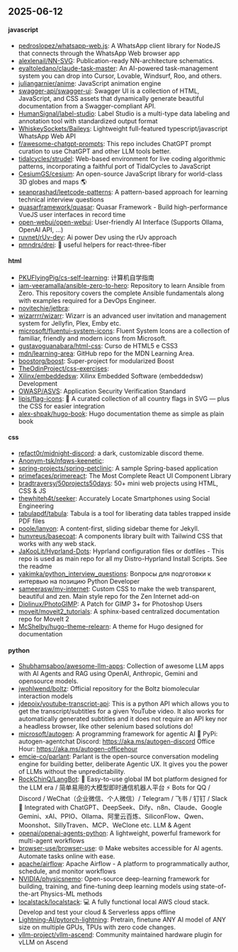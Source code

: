 ## 2025-06-12

#### javascript
* [pedroslopez/whatsapp-web.js](https://github.com/pedroslopez/whatsapp-web.js): A WhatsApp client library for NodeJS that connects through the WhatsApp Web browser app
* [alexlenail/NN-SVG](https://github.com/alexlenail/NN-SVG): Publication-ready NN-architecture schematics.
* [eyaltoledano/claude-task-master](https://github.com/eyaltoledano/claude-task-master): An AI-powered task-management system you can drop into Cursor, Lovable, Windsurf, Roo, and others.
* [juliangarnier/anime](https://github.com/juliangarnier/anime): JavaScript animation engine
* [swagger-api/swagger-ui](https://github.com/swagger-api/swagger-ui): Swagger UI is a collection of HTML, JavaScript, and CSS assets that dynamically generate beautiful documentation from a Swagger-compliant API.
* [HumanSignal/label-studio](https://github.com/HumanSignal/label-studio): Label Studio is a multi-type data labeling and annotation tool with standardized output format
* [WhiskeySockets/Baileys](https://github.com/WhiskeySockets/Baileys): Lightweight full-featured typescript/javascript WhatsApp Web API
* [f/awesome-chatgpt-prompts](https://github.com/f/awesome-chatgpt-prompts): This repo includes ChatGPT prompt curation to use ChatGPT and other LLM tools better.
* [tidalcycles/strudel](https://github.com/tidalcycles/strudel): Web-based environment for live coding algorithmic patterns, incorporating a faithful port of TidalCycles to JavaScript
* [CesiumGS/cesium](https://github.com/CesiumGS/cesium): An open-source JavaScript library for world-class 3D globes and maps 🌎
* [seanprashad/leetcode-patterns](https://github.com/seanprashad/leetcode-patterns): A pattern-based approach for learning technical interview questions
* [quasarframework/quasar](https://github.com/quasarframework/quasar): Quasar Framework - Build high-performance VueJS user interfaces in record time
* [open-webui/open-webui](https://github.com/open-webui/open-webui): User-friendly AI Interface (Supports Ollama, OpenAI API, ...)
* [ruvnet/rUv-dev](https://github.com/ruvnet/rUv-dev): Ai power Dev using the rUv approach
* [pmndrs/drei](https://github.com/pmndrs/drei): 🥉 useful helpers for react-three-fiber

#### html
* [PKUFlyingPig/cs-self-learning](https://github.com/PKUFlyingPig/cs-self-learning): 计算机自学指南
* [iam-veeramalla/ansible-zero-to-hero](https://github.com/iam-veeramalla/ansible-zero-to-hero): Repository to learn Ansible from Zero. This repository covers the complete Ansible fundamentals along with examples required for a DevOps Engineer.
* [novitechie/jetbra](https://github.com/novitechie/jetbra): 
* [wizarrrr/wizarr](https://github.com/wizarrrr/wizarr): Wizarr is an advanced user invitation and management system for Jellyfin, Plex, Emby etc.
* [microsoft/fluentui-system-icons](https://github.com/microsoft/fluentui-system-icons): Fluent System Icons are a collection of familiar, friendly and modern icons from Microsoft.
* [gustavoguanabara/html-css](https://github.com/gustavoguanabara/html-css): Curso de HTML5 e CSS3
* [mdn/learning-area](https://github.com/mdn/learning-area): GitHub repo for the MDN Learning Area.
* [boostorg/boost](https://github.com/boostorg/boost): Super-project for modularized Boost
* [TheOdinProject/css-exercises](https://github.com/TheOdinProject/css-exercises): 
* [Xilinx/embeddedsw](https://github.com/Xilinx/embeddedsw): Xilinx Embedded Software (embeddedsw) Development
* [OWASP/ASVS](https://github.com/OWASP/ASVS): Application Security Verification Standard
* [lipis/flag-icons](https://github.com/lipis/flag-icons): 🎏 A curated collection of all country flags in SVG — plus the CSS for easier integration
* [alex-shpak/hugo-book](https://github.com/alex-shpak/hugo-book): Hugo documentation theme as simple as plain book

#### css
* [refact0r/midnight-discord](https://github.com/refact0r/midnight-discord): a dark, customizable discord theme.
* [Anonym-tsk/nfqws-keenetic](https://github.com/Anonym-tsk/nfqws-keenetic): 
* [spring-projects/spring-petclinic](https://github.com/spring-projects/spring-petclinic): A sample Spring-based application
* [primefaces/primereact](https://github.com/primefaces/primereact): The Most Complete React UI Component Library
* [bradtraversy/50projects50days](https://github.com/bradtraversy/50projects50days): 50+ mini web projects using HTML, CSS & JS
* [thewhiteh4t/seeker](https://github.com/thewhiteh4t/seeker): Accurately Locate Smartphones using Social Engineering
* [tabulapdf/tabula](https://github.com/tabulapdf/tabula): Tabula is a tool for liberating data tables trapped inside PDF files
* [poole/lanyon](https://github.com/poole/lanyon): A content-first, sliding sidebar theme for Jekyll.
* [hunvreus/basecoat](https://github.com/hunvreus/basecoat): A components library built with Tailwind CSS that works with any web stack.
* [JaKooLit/Hyprland-Dots](https://github.com/JaKooLit/Hyprland-Dots): Hyprland configuration files or dotfiles - This repo is used as main repo for all my Distro-Hyprland Install Scripts. See the readme
* [yakimka/python_interview_questions](https://github.com/yakimka/python_interview_questions): Вопросы для подготовки к интервью на позицию Python Developer
* [sameerasw/my-internet](https://github.com/sameerasw/my-internet): Custom CSS to make the web transparent, beautiful and zen. Main style repo for the Zen Internet add-on
* [Diolinux/PhotoGIMP](https://github.com/Diolinux/PhotoGIMP): A Patch for GIMP 3+ for Photoshop Users
* [moveit/moveit2_tutorials](https://github.com/moveit/moveit2_tutorials): A sphinx-based centralized documentation repo for MoveIt 2
* [McShelby/hugo-theme-relearn](https://github.com/McShelby/hugo-theme-relearn): A theme for Hugo designed for documentation

#### python
* [Shubhamsaboo/awesome-llm-apps](https://github.com/Shubhamsaboo/awesome-llm-apps): Collection of awesome LLM apps with AI Agents and RAG using OpenAI, Anthropic, Gemini and opensource models.
* [jwohlwend/boltz](https://github.com/jwohlwend/boltz): Official repository for the Boltz biomolecular interaction models
* [jdepoix/youtube-transcript-api](https://github.com/jdepoix/youtube-transcript-api): This is a python API which allows you to get the transcript/subtitles for a given YouTube video. It also works for automatically generated subtitles and it does not require an API key nor a headless browser, like other selenium based solutions do!
* [microsoft/autogen](https://github.com/microsoft/autogen): A programming framework for agentic AI 🤖 PyPi: autogen-agentchat Discord: https://aka.ms/autogen-discord Office Hour: https://aka.ms/autogen-officehour
* [emcie-co/parlant](https://github.com/emcie-co/parlant): Parlant is the open-source conversation modeling engine for building better, deliberate Agentic UX. It gives you the power of LLMs without the unpredictability.
* [RockChinQ/LangBot](https://github.com/RockChinQ/LangBot): 🤩 Easy-to-use global IM bot platform designed for the LLM era / 简单易用的大模型即时通信机器人平台 ⚡️ Bots for QQ / Discord / WeChat（企业微信、个人微信）/ Telegram / 飞书 / 钉钉 / Slack 🧩 Integrated with ChatGPT、DeepSeek、Dify、n8n、Claude、Google Gemini、xAI、PPIO、Ollama、阿里云百炼、SiliconFlow、Qwen、Moonshot、SillyTraven、MCP、WeClone etc. LLM & Agent
* [openai/openai-agents-python](https://github.com/openai/openai-agents-python): A lightweight, powerful framework for multi-agent workflows
* [browser-use/browser-use](https://github.com/browser-use/browser-use): 🌐 Make websites accessible for AI agents. Automate tasks online with ease.
* [apache/airflow](https://github.com/apache/airflow): Apache Airflow - A platform to programmatically author, schedule, and monitor workflows
* [NVIDIA/physicsnemo](https://github.com/NVIDIA/physicsnemo): Open-source deep-learning framework for building, training, and fine-tuning deep learning models using state-of-the-art Physics-ML methods
* [localstack/localstack](https://github.com/localstack/localstack): 💻 A fully functional local AWS cloud stack. Develop and test your cloud & Serverless apps offline
* [Lightning-AI/pytorch-lightning](https://github.com/Lightning-AI/pytorch-lightning): Pretrain, finetune ANY AI model of ANY size on multiple GPUs, TPUs with zero code changes.
* [vllm-project/vllm-ascend](https://github.com/vllm-project/vllm-ascend): Community maintained hardware plugin for vLLM on Ascend
